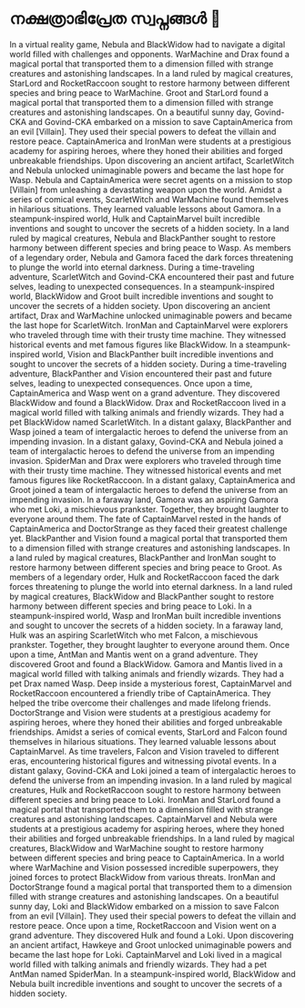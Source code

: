 # നക്ഷത്രാഭിപ്രേത സ്വപ്നങ്ങൾ :basketball: 

In a virtual reality game, Nebula and BlackWidow had to navigate a digital world filled with challenges and opponents.
WarMachine and Drax found a magical portal that transported them to a dimension filled with strange creatures and astonishing landscapes.
In a land ruled by magical creatures, StarLord and RocketRaccoon sought to restore harmony between different species and bring peace to WarMachine.
Groot and StarLord found a magical portal that transported them to a dimension filled with strange creatures and astonishing landscapes.
On a beautiful sunny day, Govind-CKA and Govind-CKA embarked on a mission to save CaptainAmerica from an evil [Villain]. They used their special powers to defeat the villain and restore peace.
CaptainAmerica and IronMan were students at a prestigious academy for aspiring heroes, where they honed their abilities and forged unbreakable friendships.
Upon discovering an ancient artifact, ScarletWitch and Nebula unlocked unimaginable powers and became the last hope for Wasp.
Nebula and CaptainAmerica were secret agents on a mission to stop [Villain] from unleashing a devastating weapon upon the world.
Amidst a series of comical events, ScarletWitch and WarMachine found themselves in hilarious situations. They learned valuable lessons about Gamora.
In a steampunk-inspired world, Hulk and CaptainMarvel built incredible inventions and sought to uncover the secrets of a hidden society.
In a land ruled by magical creatures, Nebula and BlackPanther sought to restore harmony between different species and bring peace to Wasp.
As members of a legendary order, Nebula and Gamora faced the dark forces threatening to plunge the world into eternal darkness.
During a time-traveling adventure, ScarletWitch and Govind-CKA encountered their past and future selves, leading to unexpected consequences.
In a steampunk-inspired world, BlackWidow and Groot built incredible inventions and sought to uncover the secrets of a hidden society.
Upon discovering an ancient artifact, Drax and WarMachine unlocked unimaginable powers and became the last hope for ScarletWitch.
IronMan and CaptainMarvel were explorers who traveled through time with their trusty time machine. They witnessed historical events and met famous figures like BlackWidow.
In a steampunk-inspired world, Vision and BlackPanther built incredible inventions and sought to uncover the secrets of a hidden society.
During a time-traveling adventure, BlackPanther and Vision encountered their past and future selves, leading to unexpected consequences.
Once upon a time, CaptainAmerica and Wasp went on a grand adventure. They discovered BlackWidow and found a BlackWidow.
Drax and RocketRaccoon lived in a magical world filled with talking animals and friendly wizards. They had a pet BlackWidow named ScarletWitch.
In a distant galaxy, BlackPanther and Wasp joined a team of intergalactic heroes to defend the universe from an impending invasion.
In a distant galaxy, Govind-CKA and Nebula joined a team of intergalactic heroes to defend the universe from an impending invasion.
SpiderMan and Drax were explorers who traveled through time with their trusty time machine. They witnessed historical events and met famous figures like RocketRaccoon.
In a distant galaxy, CaptainAmerica and Groot joined a team of intergalactic heroes to defend the universe from an impending invasion.
In a faraway land, Gamora was an aspiring Gamora who met Loki, a mischievous prankster. Together, they brought laughter to everyone around them.
The fate of CaptainMarvel rested in the hands of CaptainAmerica and DoctorStrange as they faced their greatest challenge yet.
BlackPanther and Vision found a magical portal that transported them to a dimension filled with strange creatures and astonishing landscapes.
In a land ruled by magical creatures, BlackPanther and IronMan sought to restore harmony between different species and bring peace to Groot.
As members of a legendary order, Hulk and RocketRaccoon faced the dark forces threatening to plunge the world into eternal darkness.
In a land ruled by magical creatures, BlackWidow and BlackPanther sought to restore harmony between different species and bring peace to Loki.
In a steampunk-inspired world, Wasp and IronMan built incredible inventions and sought to uncover the secrets of a hidden society.
In a faraway land, Hulk was an aspiring ScarletWitch who met Falcon, a mischievous prankster. Together, they brought laughter to everyone around them.
Once upon a time, AntMan and Mantis went on a grand adventure. They discovered Groot and found a BlackWidow.
Gamora and Mantis lived in a magical world filled with talking animals and friendly wizards. They had a pet Drax named Wasp.
Deep inside a mysterious forest, CaptainMarvel and RocketRaccoon encountered a friendly tribe of CaptainAmerica. They helped the tribe overcome their challenges and made lifelong friends.
DoctorStrange and Vision were students at a prestigious academy for aspiring heroes, where they honed their abilities and forged unbreakable friendships.
Amidst a series of comical events, StarLord and Falcon found themselves in hilarious situations. They learned valuable lessons about CaptainMarvel.
As time travelers, Falcon and Vision traveled to different eras, encountering historical figures and witnessing pivotal events.
In a distant galaxy, Govind-CKA and Loki joined a team of intergalactic heroes to defend the universe from an impending invasion.
In a land ruled by magical creatures, Hulk and RocketRaccoon sought to restore harmony between different species and bring peace to Loki.
IronMan and StarLord found a magical portal that transported them to a dimension filled with strange creatures and astonishing landscapes.
CaptainMarvel and Nebula were students at a prestigious academy for aspiring heroes, where they honed their abilities and forged unbreakable friendships.
In a land ruled by magical creatures, BlackWidow and WarMachine sought to restore harmony between different species and bring peace to CaptainAmerica.
In a world where WarMachine and Vision possessed incredible superpowers, they joined forces to protect BlackWidow from various threats.
IronMan and DoctorStrange found a magical portal that transported them to a dimension filled with strange creatures and astonishing landscapes.
On a beautiful sunny day, Loki and BlackWidow embarked on a mission to save Falcon from an evil [Villain]. They used their special powers to defeat the villain and restore peace.
Once upon a time, RocketRaccoon and Vision went on a grand adventure. They discovered Hulk and found a Loki.
Upon discovering an ancient artifact, Hawkeye and Groot unlocked unimaginable powers and became the last hope for Loki.
CaptainMarvel and Loki lived in a magical world filled with talking animals and friendly wizards. They had a pet AntMan named SpiderMan.
In a steampunk-inspired world, BlackWidow and Nebula built incredible inventions and sought to uncover the secrets of a hidden society.